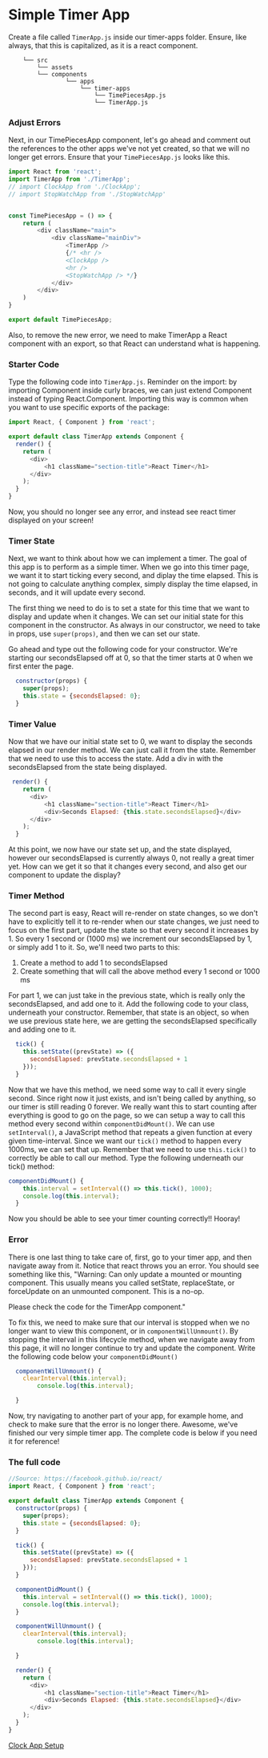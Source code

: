 # Simple Timer App

Create a file called `TimerApp.js` inside our timer-apps folder. Ensure, like always, that this is capitalized, as it is a react component.  

```
    └── src
        └── assets
        └── components
                └── apps
                    └── timer-apps
                        └── TimePiecesApp.js
                        └── TimerApp.js      
```


### Adjust Errors
Next, in our TimePiecesApp component, let's go ahead and comment out the references to the other apps we've not yet created, so that we will no longer get errors. Ensure that your `TimePiecesApp.js` looks like this.

```js
import React from 'react';
import TimerApp from './TimerApp';
// import ClockApp from './ClockApp';
// import StopWatchApp from './StopWatchApp'


const TimePiecesApp = () => {
    return (
        <div className="main">
            <div className="mainDiv">
                <TimerApp />
                {/* <hr />
                <ClockApp />
                <hr />
                <StopWatchApp /> */}
            </div>
        </div>
    )
}

export default TimePiecesApp;
```

Also, to remove the new error, we need to make TimerApp a React component with an export, so that React can understand what is happening. 

### Starter Code
Type the following code into `TimerApp.js`. Reminder on the import: by importing Component inside curly braces, we can just extend Component instead of typing React.Component. Importing this way is common when you want to use specific exports of the package:

```js
import React, { Component } from 'react';

export default class TimerApp extends Component {
  render() {
    return (
      <div>
          <h1 className="section-title">React Timer</h1> 
      </div>
    );
  }
}
```

Now, you should no longer see any error, and instead see react timer displayed on your screen! 

### Timer State
Next, we want to think about how we can implement a timer. The goal of this app is to perform as a simple timer. When we go into this timer page, we want it to start ticking every second, and diplay the time elapsed. This is not going to calculate anything complex, simply display the time elapsed, in seconds, and it will update every second. 

The first thing we need to do is to set a state for this time that we want to display and update when it changes. We can set our initial state for this component in the constructor. As always in our constructor, we need to take in props, use `super(props)`, and then we can set our state.

Go ahead and type out the following code for your constructor. We're starting our secondsElapsed off at 0, so that the timer starts at 0 when we first enter the page.

```js
  constructor(props) {
    super(props);
    this.state = {secondsElapsed: 0};
  }
```

### Timer Value
Now that we have our initial state set to 0, we want to display the seconds elapsed in our render method. We can just call it from the state. Remember that we need to use this to access the state. Add a div in with the secondsElapsed from the state being displayed.

```js
 render() {
    return (
      <div>
          <h1 className="section-title">React Timer</h1> 
          <div>Seconds Elapsed: {this.state.secondsElapsed}</div>
      </div>
    );
  }
```

At this point, we now have our state set up, and the state displayed, however our secondsElapsed is currently always 0, not really a great timer yet. How can we get it so that it changes every second, and also get our component to update the display?

### Timer Method
The second part is easy, React will re-render on state changes, so we don't have to explicitly tell it to re-render when our state changes, we just need to focus on the first part, update the state so that every second it increases by 1. So every 1 second or (1000 ms) we increment our secondsElapsed by 1, or simply add 1 to it. So, we'll need two parts to this:

1. Create a method to add 1 to secondsElapsed
2. Create something that will call the above method every 1 second or 1000 ms

For part 1, we can just take in the previous state, which is really only the secondsElapsed, and add one to it. Add the following code to your class, underneath your constructor. Remember, that state is an object, so when we use previous state here, we are getting the secondsElapsed specifically and adding one to it.

```js
  tick() {
    this.setState((prevState) => ({
      secondsElapsed: prevState.secondsElapsed + 1
    }));
  }
```
Now that we have this method, we need some way to call it every single second. Since right now it just exists, and isn't being called by anything, so our timer is still reading 0 forever. We really want this to start counting after everything is good to go on the page, so we can setup a way to call this method every second within `componentDidMount()`. We can use `setInterval()`, a JavaScript method that repeats a given function at every given time-interval. Since we want our `tick()` method to happen every 1000ms, we can set that up. Remember that we need to use `this.tick()` to correctly be able to call our method. Type the following underneath our tick() method:

```js
componentDidMount() {
    this.interval = setInterval(() => this.tick(), 1000);
    console.log(this.interval);
  }
```

Now you should be able to see your timer counting correctly!! Hooray! 

### Error
There is one last thing to take care of, first, go to your timer app, and then navigate away from it. Notice that react throws you an error. You should see something like this, 
"Warning: Can only update a mounted or mounting component. This usually means you called setState, replaceState, or forceUpdate on an unmounted component. This is a no-op.

Please check the code for the TimerApp component."

To fix this, we need to make sure that our interval is stopped when we no longer want to view this component, or in `componentWillUnmount()`. By stopping the interval in this lifecycle method, when we navigate away from this page, it will no longer continue to try and update the component. Write the following code below your `componentDidMount()`

```js
  componentWillUnmount() {
    clearInterval(this.interval);
        console.log(this.interval);

  }
```

Now, try navigating to another part of your app, for example home, and check to make sure that the error is no longer there. Awesome, we've finished our very simple timer app. The complete code is below if you need it for reference!


### The full code
```js
//Source: https://facebook.github.io/react/
import React, { Component } from 'react';

export default class TimerApp extends Component {
  constructor(props) {
    super(props);
    this.state = {secondsElapsed: 0};
  }

  tick() {
    this.setState((prevState) => ({
      secondsElapsed: prevState.secondsElapsed + 1
    }));
  }

  componentDidMount() {
    this.interval = setInterval(() => this.tick(), 1000);
    console.log(this.interval);
  }

  componentWillUnmount() {
    clearInterval(this.interval);
        console.log(this.interval);

  }

  render() {
    return (
      <div>
          <h1 className="section-title">React Timer</h1> 
          <div>Seconds Elapsed: {this.state.secondsElapsed}</div>
      </div>
    );
  }
}

```

[Clock App Setup](1.2-clock-app.md)